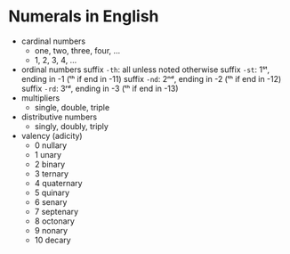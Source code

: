 # Numerals in English

- cardinal numbers
  - one, two, three, four, …
  - 1, 2, 3, 4, …
- ordinal numbers
    suffix `-th`: all unless noted otherwise
    suffix `-st`: 1ˢᵗ, ending in -1 (ᵗʰ if end in -11)
    suffix `-nd`: 2ⁿᵈ, ending in -2 (ᵗʰ if end in -12)
    suffix `-rd`: 3ʳᵈ, ending in -3 (ᵗʰ if end in -13)
- multipliers
  - single, double, triple
- distributive numbers
  - singly, doubly, triply
- valency (adicity)
  - 0 nullary
  - 1 unary
  - 2 binary
  - 3 ternary
  - 4 quaternary
  - 5 quinary
  - 6 senary
  - 7 septenary
  - 8 octonary
  - 9 nonary
  - 10 decary
